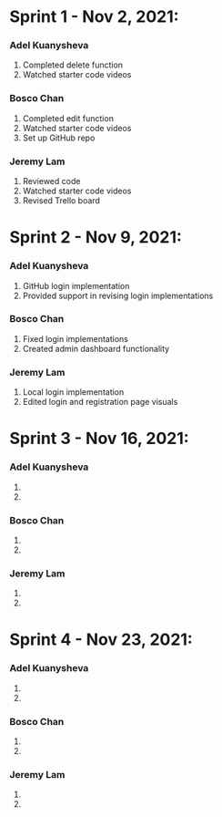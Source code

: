 # Sprint 1 - Nov 2, 2021:
### Adel Kuanysheva
1. Completed delete function
2. Watched starter code videos

### Bosco Chan
1. Completed edit function
2. Watched starter code videos
3. Set up GitHub repo

### Jeremy Lam
1. Reviewed code
2. Watched starter code videos
3. Revised Trello board

# Sprint 2 - Nov 9, 2021:
### Adel Kuanysheva
1. GitHub login implementation 
2. Provided support in revising login implementations

### Bosco Chan
1. Fixed login implementations
2. Created admin dashboard functionality

### Jeremy Lam
1. Local login implementation
2. Edited login and registration page visuals

# Sprint 3 - Nov 16, 2021:
### Adel Kuanysheva
1.
2.

### Bosco Chan
1.
2.

### Jeremy Lam
1.
2.

# Sprint 4 - Nov 23, 2021:
### Adel Kuanysheva
1.
2.

### Bosco Chan
1.
2.

### Jeremy Lam
1.
2.

